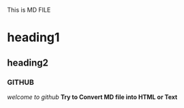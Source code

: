 This is MD FILE

heading1
========

heading2
--------

### GITHUB

*welcome to github* **Try to Convert MD file into HTML or Text**
